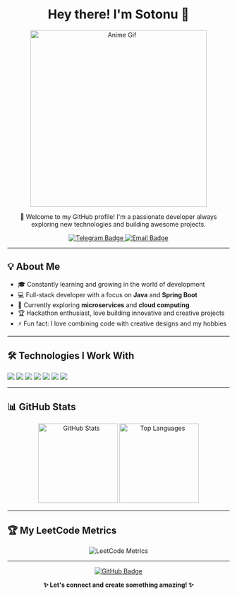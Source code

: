 <h1 align="center">Hey there! I'm Sotonu 👋</h1>

<p align="center">
  <img src="https://github.com/Sotonush/sotonush/blob/main/assets/Anime%20gifs%F0%9F%94%B9.gif" alt="Anime Gif" width="400">
</p>

<p align="center">
  🚀 Welcome to my GitHub profile!  
  I'm a passionate developer always exploring new technologies and building awesome projects.  
</p>

<p align="center">
  <a href="https://t.me/suleimanovdev">
    <img src="https://img.shields.io/badge/Telegram-blue?style=for-the-badge&logo=telegram" alt="Telegram Badge"/>
  </a>
  <a href="mailto:suleimanovamirbk@gmail.com">
    <img src="https://img.shields.io/badge/Email-red?style=for-the-badge&logo=gmail" alt="Email Badge"/>
  </a>
</p>

---

## 💡 About Me
- 🎓 Constantly learning and growing in the world of development  
- 💻 Full-stack developer with a focus on **Java** and **Spring Boot**  
- 🌱 Currently exploring **microservices** and **cloud computing**  
- 🏆 Hackathon enthusiast, love building innovative and creative projects  
- ⚡ Fun fact: I love combining code with creative designs and my hobbies  

---

## 🛠️ Technologies I Work With
<p>
  <img src="https://img.shields.io/badge/Java-ED8B00?style=for-the-badge&logo=openjdk&logoColor=white"/>
  <img src="https://img.shields.io/badge/SpringBoot-6DB33F?style=for-the-badge&logo=springboot&logoColor=white"/>
  <img src="https://img.shields.io/badge/Hibernate-59666C?style=for-the-badge&logo=hibernate&logoColor=white"/>
  <img src="https://img.shields.io/badge/React-61DAFB?style=for-the-badge&logo=react&logoColor=black"/>
  <img src="https://img.shields.io/badge/PostgreSQL-316192?style=for-the-badge&logo=postgresql&logoColor=white"/>
  <img src="https://img.shields.io/badge/MySQL-4479A1?style=for-the-badge&logo=mysql&logoColor=white"/>
  <img src="https://img.shields.io/badge/Git-F05032?style=for-the-badge&logo=git&logoColor=white"/>
</p>

---

## 📊 GitHub Stats
<p align="center">
  <img src="https://github-readme-stats.vercel.app/api?username=Sotonush&show_icons=true&theme=radical" alt="GitHub Stats" height="180"/>
  <img src="https://github-readme-stats.vercel.app/api/top-langs/?username=Sotonush&layout=compact&theme=radical" alt="Top Languages" height="180"/>
</p>

---

## 🏆 My LeetCode Metrics
<p align="center">
  <img src="https://github.com/Sotonush/sotonush/actions/workflows/metrics.yml/badge.svg" alt="LeetCode Metrics"/>
</p>

---

<p align="center">
  <a href="https://github.com/Sotonush?tab=repositories">
    <img src="https://img.shields.io/badge/Check%20out%20my%20repos!-181717?style=for-the-badge&logo=github" alt="GitHub Badge"/>
  </a>
</p>

<p align="center">
  <b>✨ Let's connect and create something amazing! ✨</b>
</p>
